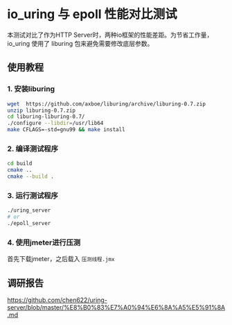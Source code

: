 # io_uring 与 epoll 性能对比测试

本测试对比了作为HTTP Server时，两种io框架的性能差距。为节省工作量，io_uring 使用了 liburing 包来避免需要修改底层参数。

## 使用教程

### 1. 安装liburing

```bash
wget  https://github.com/axboe/liburing/archive/liburing-0.7.zip
unzip liburing-0.7.zip
cd liburing-liburing-0.7/
./configure --libdir=/usr/lib64 
make CFLAGS=-std=gnu99 && make install
```

### 2. 编译测试程序

```bash
cd build
cmake ..
cmake --build .
```

### 3. 运行测试程序

```bash
./uring_server
# or
./epoll_server
```

### 4. 使用jmeter进行压测

首先下载jmeter，之后载入 `压测线程.jmx`



## 调研报告

https://github.com/chen622/uring-server/blob/master/%E8%B0%83%E7%A0%94%E6%8A%A5%E5%91%8A.md

